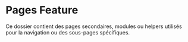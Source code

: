 # Pages Feature
Ce dossier contient des pages secondaires, modules ou helpers utilisés pour la navigation ou des sous-pages spécifiques.
